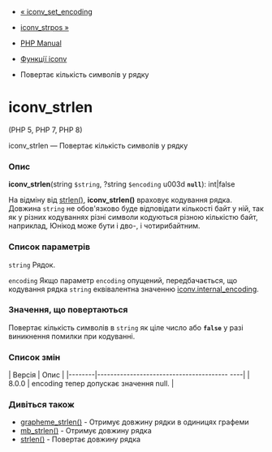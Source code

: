 - [« iconv_set_encoding](function.iconv-set-encoding.md)
- [iconv_strpos »](function.iconv-strpos.md)

- [PHP Manual](index.md)
- [Функції iconv](ref.iconv.md)
- Повертає кількість символів у рядку

# iconv_strlen

(PHP 5, PHP 7, PHP 8)

iconv_strlen — Повертає кількість символів у рядку

### Опис

**iconv_strlen**(string `$string`, ?string `$encoding` u003d **`null`**):
int\|false

На відміну від [strlen()](function.strlen.md), **iconv_strlen()**
враховує кодування рядка. Довжина `string` не обов'язково буде
відповідати кількості байт у ній, так як у різних кодуваннях
різні символи кодуються різною кількістю байт, наприклад,
Юнікод може бути і дво-, і чотирибайтним.

### Список параметрів

`string`
Рядок.

`encoding`
Якщо параметр `encoding` опущений, передбачається, що кодування рядка
`string` еквівалентна значенню
[iconv.internal_encoding](iconv.configuration.md).

### Значення, що повертаються

Повертає кількість символів в `string` як ціле число або
**`false`** у разі виникнення помилки при кодуванні.

### Список змін

| Версія | Опис |
|--------|---------------------------------------- ----|
| 8.0.0 | encoding тепер допускає значення null. |

### Дивіться також

- [grapheme_strlen()](function.grapheme-strlen.md) - Отримує довжину
рядки в одиницях графеми
- [mb_strlen()](function.mb-strlen.md) - Отримує довжину рядка
- [strlen()](function.strlen.md) - Повертає довжину рядка
